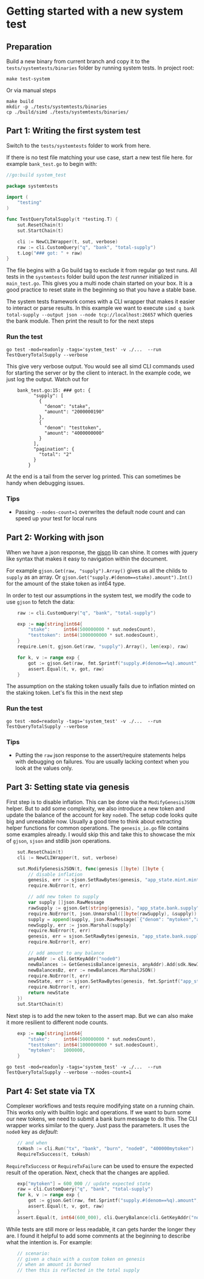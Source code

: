 # Getting started with a new system test

## Preparation

Build a new binary from current branch and copy it to the `tests/systemtests/binaries` folder by running system tests.
In project root:

```shell
make test-system
```

Or via manual steps

```shell
make build
mkdir -p ./tests/systemtests/binaries
cp ./build/simd ./tests/systemtests/binaries/
```

## Part 1: Writing the first system test

Switch to the `tests/systemtests` folder to work from here.

If there is no test file matching your use case, start a new test file here.
for example `bank_test.go` to begin with:

```go
//go:build system_test

package systemtests

import (
	"testing"
)

func TestQueryTotalSupply(t *testing.T) {
	sut.ResetChain(t)
	sut.StartChain(t)

	cli := NewCLIWrapper(t, sut, verbose)
	raw := cli.CustomQuery("q", "bank", "total-supply")
	t.Log("### got: " + raw)
}
```

The file begins with a Go build tag to exclude it from regular go test runs.
All tests in the `systemtests` folder build upon the *test runner* initialized in `main_test.go`.
This gives you a multi node chain started on your box.
It is a good practice to reset state in the beginning so that you have a stable base.

The system tests framework comes with a CLI wrapper that makes it easier to interact or parse results.
In this example we want to execute `simd q bank total-supply --output json --node tcp://localhost:26657` which queries
the bank module.
Then print the result to for the next steps

### Run the test

```shell
go test -mod=readonly -tags='system_test' -v ./...  --run TestQueryTotalSupply --verbose 
```

This give very verbose output. You would see all simd CLI commands used for starting the server or by the client to interact.
In the example code, we just log the output. Watch out for 

```shell
    bank_test.go:15: ### got: {
          "supply": [
            {
              "denom": "stake",
              "amount": "2000000190"
            },
            {
              "denom": "testtoken",
              "amount": "4000000000"
            }
          ],
          "pagination": {
            "total": "2"
          }
        }
```

At the end is a tail from the server log printed. This can sometimes be handy when debugging issues.


### Tips

* Passing `--nodes-count=1` overwrites the default node count and can speed up your test for local runs

## Part 2: Working with json

When we have a json response, the [gjson](https://github.com/tidwall/gjson) lib can shine. It comes with jquery like
syntax that makes it easy to navigation within the document.

For example `gjson.Get(raw, "supply").Array()` gives us all the childs to `supply` as an array.
Or `gjson.Get("supply.#(denom==stake).amount").Int()` for the amount of the stake token as int64 type.

In order to test our assumptions in the system test, we modify the code to use `gjson` to fetch the data:

```go
	raw := cli.CustomQuery("q", "bank", "total-supply")

	exp := map[string]int64{
        "stake":     int64(500000000 * sut.nodesCount),
        "testtoken": int64(1000000000 * sut.nodesCount),
	}
	require.Len(t, gjson.Get(raw, "supply").Array(), len(exp), raw)

	for k, v := range exp {
		got := gjson.Get(raw, fmt.Sprintf("supply.#(denom==%q).amount", k)).Int()
		assert.Equal(t, v, got, raw)
	}
```

The assumption on the staking token usually fails due to inflation minted on the staking token. Let's fix this in the next step 

### Run the test

```shell
go test -mod=readonly -tags='system_test' -v ./...  --run TestQueryTotalSupply --verbose 
```

### Tips

* Putting the `raw` json response to the assert/require statements helps with debugging on failures. You are usually lacking
  context when you look at the values only.


## Part 3: Setting state via genesis

First step is to disable inflation. This can be done via the `ModifyGenesisJSON` helper. But to add some complexity, 
we also introduce a new token and update the balance of the account for key `node0`.
The setup code looks quite big and unreadable now. Usually a good time to think about extracting helper functions for
common operations. The `genesis_io.go` file contains some examples already. I would skip this and take this to showcase the mix
of `gjson`, `sjson` and stdlib json operations.

```go
	sut.ResetChain(t)
    cli := NewCLIWrapper(t, sut, verbose)

	sut.ModifyGenesisJSON(t, func(genesis []byte) []byte {
		// disable inflation
		genesis, err := sjson.SetRawBytes(genesis, "app_state.mint.minter.inflation", []byte(`"0.000000000000000000"`))
		require.NoError(t, err)

		// add new token to supply
		var supply []json.RawMessage
		rawSupply := gjson.Get(string(genesis), "app_state.bank.supply").String()
		require.NoError(t, json.Unmarshal([]byte(rawSupply), &supply))
		supply = append(supply, json.RawMessage(`{"denom": "mytoken","amount": "1000000"}`))
		newSupply, err := json.Marshal(supply)
		require.NoError(t, err)
		genesis, err = sjson.SetRawBytes(genesis, "app_state.bank.supply", newSupply)
		require.NoError(t, err)

		// add amount to any balance
		anyAddr := cli.GetKeyAddr("node0")
		newBalances := GetGenesisBalance(genesis, anyAddr).Add(sdk.NewInt64Coin("mytoken", 1000000))
		newBalancesBz, err := newBalances.MarshalJSON()
		require.NoError(t, err)
		newState, err := sjson.SetRawBytes(genesis, fmt.Sprintf("app_state.bank.balances.#[address==%q]#.coins", anyAddr), newBalancesBz)
		require.NoError(t, err)
		return newState
	})
    sut.StartChain(t)
```

Next step is to add the new token to the assert map. But we can also make it more resilient to different node counts.

```go
	exp := map[string]int64{
		"stake":     int64(500000000 * sut.nodesCount),
		"testtoken": int64(1000000000 * sut.nodesCount),
		"mytoken":   1000000,
	}
```

```shell
go test -mod=readonly -tags='system_test' -v ./...  --run TestQueryTotalSupply --verbose --nodes-count=1 
```

## Part 4: Set state via TX

Complexer workflows and tests require modifying state on a running chain. This works only with builtin logic and operations.
If we want to burn some our new tokens, we need to submit a bank burn message to do this.
The CLI wrapper works similar to the query. Just pass the parameters. It uses the `node0` key as *default*:

```go
	// and when
	txHash := cli.Run("tx", "bank", "burn", "node0", "400000mytoken")
	RequireTxSuccess(t, txHash)
```

`RequireTxSuccess` or `RequireTxFailure` can be used to ensure the expected result of the operation.
Next, check that the changes are applied.

```go
	exp["mytoken"] = 600_000 // update expected state
	raw = cli.CustomQuery("q", "bank", "total-supply")
	for k, v := range exp {
		got := gjson.Get(raw, fmt.Sprintf("supply.#(denom==%q).amount", k)).Int()
		assert.Equal(t, v, got, raw)
	}
	assert.Equal(t, int64(600_000), cli.QueryBalance(cli.GetKeyAddr("node0"), "mytoken"))
```

While tests are still more or less readable, it can gets harder the longer they are. I found it helpful to add
some comments at the beginning to describe what the intention is. For example:

```go
	// scenario:
	// given a chain with a custom token on genesis
	// when an amount is burned
	// then this is reflected in the total supply
```
